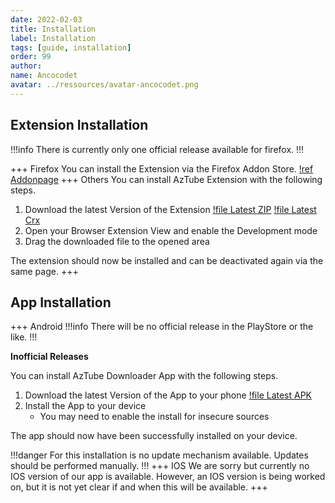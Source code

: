 ```yaml
---
date: 2022-02-03
title: Installation
label: Installation
tags: [guide, installation]
order: 99
author:
name: Ancocodet
avatar: ../ressources/avatar-ancocodet.png
---
```


## Extension Installation
!!!info
There is currently only one official release available for firefox.
!!!

+++ Firefox
You can install the Extension via the Firefox Addon Store.
[!ref Addonpage](https://addons.mozilla.org/firefox/addon/aztube-downloader/)
+++ Others
You can install AzTube Extension with the following steps.

1. Download the latest Version of the Extension
   [!file Latest ZIP](https://jenkins.lucaspape.de/job/aztube-extension/lastSuccessfulBuild/artifact/aztube-extension.zip)
   [!file Latest Crx](https://jenkins.lucaspape.de/job/aztube-extension/lastSuccessfulBuild/artifact/aztube-extension.crx)
2. Open your Browser Extension View and enable the Development mode
3. Drag the downloaded file to the opened area

The extension should now be installed and can be deactivated again via the same page.
+++

## App Installation

+++ Android
!!!info
There will be no official release in the PlayStore or the like.
!!!

**Inofficial Releases**

You can install AzTube Downloader App with the following steps.

1. Download the latest Version of the App to your phone
   [!file Latest APK](https://jenkins.lucaspape.de/job/aztube-app/lastSuccessfulBuild/artifact/build/app/outputs/flutter-apk/app-release.apk)
2. Install the App to your device
    - You may need to enable the install for insecure sources

The app should now have been successfully installed on your device.

!!!danger
For this installation is no update mechanism available. Updates should be performed manually.
!!!
+++ IOS
We are sorry but currently no IOS version of our app is available.
However, an IOS version is being worked on, but it is not yet clear if and when this will be available.
+++
